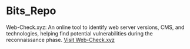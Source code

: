 # Bits_Repo
Web-Check.xyz: An online tool to identify web server versions, CMS, and technologies, helping find potential vulnerabilities during the reconnaissance phase.
[Visit Web-Check.xyz](https://web-check.xyz/)
